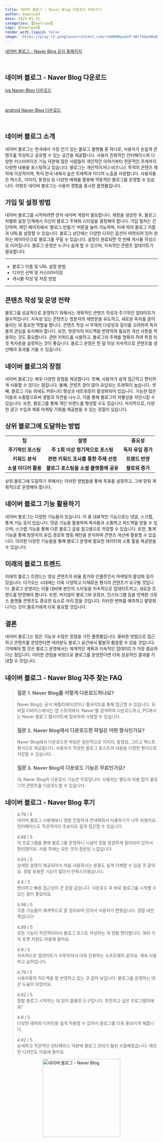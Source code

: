 ```yaml
---
title: 네이버 블로그 - Naver Blog 다운로드 바로가기
author: Download
date: 2025-01-31
categories: [Download]
tags: [Download]
render_with_liquid: false
image: 'https://play-lh.googleusercontent.com/rdmNKWDpwdzP-UBlrKQqVWwOm0vnvXg8lOD4vRQJQm8AR2lK2BBAGbrPzlDfI9lWyQ=s256-rw'
---
```

<p><a class='click-button' title='네이버 블로그 - Naver Blog' href='https://blog.naver.com/' rel='nofollow'>네이버 블로그 - Naver Blog 공식 홈페이지</a></p><br>
<h2 id='네이버 블로그 - Naver Blog_다운로드'>네이버 블로그 - Naver Blog 다운로드</h2>
<p><a class="click-button ios" title="Naver-Blog 다운로드" href="https://apps.apple.com/us/app/%EB%84%A4%EC%9D%B4%EB%B2%84-%EB%B8%94%EB%A1%9C%EA%B7%B8-naver-blog/id328813873" rel="nofollow">ios Naver-Blog 다운로드</a></p><br>
<p><a class="click-button android" title="Naver-Blog 다운로드" href="https://play.google.comhttps://play.google.com/store/apps/details?id=com.nhn.android.blog" rel="nofollow">android Naver-Blog 다운로드</a></p><br>


<h2 id='네이버 블로그 소개'>네이버 블로그 소개</h2>

<p>네이버 블로그는 한국에서 가장 인기 있는 블로그 플랫폼 중 하나로, 사용자가 손쉽게 콘텐츠를 작성하고 공유할 수 있는 공간을 제공합니다. 사용자 친화적인 인터페이스와 다양한 커스터마이즈 기능 덕분에 많은 사람들이 개인적인 이야기부터 전문적인 주제까지 다양한 내용을 포스팅하고 있습니다. 블로그는 개인적이거나 비즈니스 목적의 콘텐츠 제작에 이상적이며, 특히 한국 내에서 높은 트래픽과 미디어 노출을 자랑합니다. 사용자들은 텍스트, 이미지, 동영상 등 다양한 매체를 활용해 역동적인 블로그를 운영할 수 있습니다. 이렇듯 네이버 블로그는 사용자 경험을 중시한 플랫폼입니다.</p>

<h2 id='가입 및 설정 방법'>가입 및 설정 방법</h2>

<p>네이버 블로그를 시작하려면 먼저 네이버 계정이 필요합니다. 계정을 생성한 후, 블로그 차별화 설정 단계에서 자신의 블로그 주제와 스타일을 결정해야 합니다. 가입 절차는 간단하며, 메인 페이지에서 ‘블로그 만들기’ 버튼을 눌러 가능하며, 이에 따라 블로그 이름과 URL을 설정할 수 있습니다. 블로그 상단에는 다양한 디자인 옵션이 마련되어 있어 원하는 레이아웃으로 블로그를 꾸밀 수 있습니다. 설정이 완료되면 첫 번째 게시물 작성으로 이어집니다. 블로그 운영은 누구나 쉽게 할 수 있으며, 지속적인 콘텐츠 업데이트가 필요합니다.</p>

<hr />

<ul>
    <li>블로그 이름 및 URL 설정 방법</li>
    <li>디자인 선택 및 커스터마이징</li>
    <li>게시물 작성 및 저장 방법</li>
</ul>

<hr />

<h2 id='콘텐츠 작성 및 운영 전략'>콘텐츠 작성 및 운영 전략</h2>

<p>블로그를 성공적으로 운영하기 위해서는 계획적인 콘텐츠 작성과 주기적인 업데이트가 필수적입니다. 지속성 있는 콘텐츠는 방문자의 재방문을 유도하고, 새로운 독자를 끌어들이는 데 중요한 역할을 합니다. 콘텐츠 작성 시 주제의 다양성과 깊이를 고려하여 독자들의 관심을 유지해야 합니다. 또한, 방문자의 피드백을 반영하여 필요한 개선 사항을 적용하는 것도 중요합니다. 관련 키워드를 사용하고, 블로그의 주제를 명확히 하여 특정 타겟 독자층을 설정하는 것이 좋습니다. 블로그 운영은 한 달 이상 지속적으로 콘텐츠를 생산해야 효과를 거둘 수 있습니다.</p>

<h2 id='네이버 블로그의 장점'>네이버 블로그의 장점</h2>

<p>네이버 블로그는 매우 다양한 장점을 제공합니다. 첫째, 사용자가 쉽게 접근하고 편리하게 사용할 수 있다는 점입니다. 둘째, 콘텐츠 양이 많아 유입되는 트래픽이 높습니다. 셋째, 블로그 기능 외에도 커뮤니티 형성과 네트워킹이 활성화되어 있습니다. 가능한 많은 이들과 소통함으로써 경험과 의견을 나누고, 이를 통해 블로그의 차별성을 각인시킬 수 있습니다. 또한, 블로그를 통해 개인 브랜드를 형성할 수도 있습니다. 마지막으로, 다양한 광고 수입과 제휴 마케팅 기회를 제공받을 수 있는 장점이 있습니다.</p>

<h2 id='상위 블로그에 도달하는 방법'>상위 블로그에 도달하는 방법</h2>

<table>
    <tr>
        <td style="text-align: center; height: 17px;"><b>팁</b></td>
        <td style="text-align: center; height: 17px;"><b>설명</b></td>
        <td style="text-align: center; height: 17px;"><b>중요성</b></td>
    </tr>
    <tr>
        <td style="text-align: center; height: 17px;"><b>주기적인 포스팅</b></td>
        <td style="text-align: center; height: 17px;"><b>주 1회 이상 정기적으로 포스팅</b></td>
        <td style="text-align: center; height: 17px;"><b>독자 유입 증가</b></td>
    </tr>
    <tr>
        <td style="text-align: center; height: 17px;"><b>키워드 분석</b></td>
        <td style="text-align: center; height: 17px;"><b>관련 키워드 조사를 통한 주제 선정</b></td>
        <td style="text-align: center; height: 17px;"><b>트렌드 반영</b></td>
    </tr>
    <tr>
        <td style="text-align: center; height: 17px;"><b>소셜 미디어 활용</b></td>
        <td style="text-align: center; height: 17px;"><b>블로그 포스팅을 소셜 플랫폼에 공유</b></td>
        <td style="text-align: center; height: 17px;"><b>팔로워 증가</b></td>
    </tr>
</table>

<p>상위 블로그에 도달하기 위해서는 이러한 방법들을 통해 목표를 설정하고, 그에 맞춰 계획적으로 운영해야 합니다.</p>

<h2 id='네이버 블로그 기능 활용하기'>네이버 블로그 기능 활용하기</h2>

<p>네이버 블로그는 다양한 기능들이 있습니다. 이 중 대표적인 기능으로는 댓글, 스크랩, 통계 기능 등이 있습니다. 댓글 기능을 활용하여 독자들과 소통하고 피드백을 받을 수 있으며, 스크랩 기능을 통해 다른 블로그 글을 참고용으로 저장할 수 있습니다. 또한, 통계 기능을 통해 방문자의 유입 경로와 행동 패턴을 분석하여 콘텐츠 개선에 활용할 수 있습니다. 이러한 다양한 기능들을 통해 블로그 운영에 필요한 데이터와 소통 툴을 제공받을 수 있습니다.</p>

<h2 id='미래의 블로그 트렌드'>미래의 블로그 트렌드</h2>

<p>미래의 블로그 트렌드는 영상 콘텐츠의 비율 증가와 인플루언서 마케팅의 활성화 등이 있습니다. 다가오는 시대에는 더욱 다양하고 다채로운 형식의 콘텐츠가 요구될 것입니다. 블로그 운영자는 이를 대비해 본인의 스타일을 지속적으로 업데이트하고, 새로운 트렌드를 반영해야 합니다. 또한, 머지않아 블로그와 유튜브, 인스타그램 등을 연계한 크로스 플랫폼 콘텐츠도 중요한 요소로 자리 잡을 것입니다. 이러한 변화를 예측하고 발맞춰 나가는 것이 블로거에게 더욱 중요할 것입니다.</p>

<h2 id='결론'>결론</h2>

<p>네이버 블로그는 많은 기능과 수많은 장점을 가진 플랫폼입니다. 올바른 방법으로 접근하고 콘텐츠를 운영한다면 여러분도 블로그 공간에서 활발히 활동할 수 있을 것입니다. 기억해야 할 것은 블로그 운영에서는 체계적인 계획과 지속적인 업데이트가 가장 중요하다는 점입니다. 이러한 관점을 바탕으로 블로그를 운영한다면 더욱 성공적인 결과를 기대할 수 것입니다.</p>


<h2 id='네이버 블로그 - Naver Blog_자주_찾는_FAQ'>네이버 블로그 - Naver Blog 자주 찾는 FAQ</h2>
<div itemscope="" itemtype="https://schema.org/FAQPage"> 
    <blockquote> 
        <div itemscope="" itemprop="mainEntity" itemtype="https://schema.org/Question"> 
            <h3 itemprop="name">질문 1. Naver Blog를 어떻게 다운로드하나요?</h3> 
            <div itemscope="" itemprop="acceptedAnswer" itemtype="https://schema.org/Answer"> 
                <span itemprop="text"> 
                    <p>Naver Blog는 공식 애플리케이션이나 웹사이트를 통해 접근할 수 있습니다. 모바일 디바이스에서는 앱 스토어에서 'Naver'를 검색하여 다운로드하고, PC에서는 Naver 블로그 웹사이트에 접속하여 사용할 수 있습니다.</p> 
                </span> 
            </div> 
        </div> 
        <div itemscope="" itemprop="mainEntity" itemtype="https://schema.org/Question"> 
            <h3 itemprop="name">질문 2. Naver Blog에서 다운로드한 파일은 어떤 형식인가요?</h3> 
            <div itemscope="" itemprop="acceptedAnswer" itemtype="https://schema.org/Answer"> 
                <span itemprop="text"> 
                    <p>Naver Blog에서 다운로드한 파일은 일반적으로 이미지, 동영상, 그리고 텍스트 형식으로 제공됩니다. 사용자가 작성한 블로그 포스트의 내용을 다양한 형식으로 저장할 수 있습니다.</p> 
                </span> 
            </div> 
        </div> 
        <div itemscope="" itemprop="mainEntity" itemtype="https://schema.org/Question"> 
            <h3 itemprop="name">질문 3. Naver Blog의 다운로드 기능은 무료인가요?</h3> 
            <div itemscope="" itemprop="acceptedAnswer" itemtype="https://schema.org/Answer"> 
                <span itemprop="text"> 
                    <p>네, Naver Blog의 다운로드 기능은 무료입니다. 사용자는 별도의 비용 없이 블로그의 콘텐츠를 다운로드할 수 있습니다.</p> 
                </span> 
            </div> 
        </div> 
    </blockquote> 
</div>
<h2 id='네이버 블로그 - Naver Blog_후기'>네이버 블로그 - Naver Blog 후기</h2>
<div itemscope itemtype="https://schema.org/Product">
  <blockquote>
  <div itemprop="review" itemscope itemtype="https://schema.org/Review">
      <div itemprop="reviewRating" itemscope itemtype="https://schema.org/Rating"> <span itemprop="ratingValue">4.79</span> / <span itemprop="bestRating">5</span> </div>
      <span itemprop="reviewBody">네이버 블로그 사용해보니 정말 친절하게 안내해줘서 사용하기가 너무 쉬웠어요. 인터페이스도 직관적이라 초보자도 쉽게 접근할 수 있습니다.</span>
  </div>
  <br>
  <div itemprop="review" itemscope itemtype="https://schema.org/Review">
      <div itemprop="reviewRating" itemscope itemtype="https://schema.org/Rating"> <span itemprop="ratingValue">4.88</span> / <span itemprop="bestRating">5</span> </div>
      <span itemprop="reviewBody">이 프로그램을 통해 블로그를 운영하니 시설이 정말 깔끔하게 정리되어 있어서 편리했어요. 사용 후에는 모든 것이 정돈된 느낌입니다.</span>
  </div>
  <br>
  <div itemprop="review" itemscope itemtype="https://schema.org/Review">
      <div itemprop="reviewRating" itemscope itemtype="https://schema.org/Rating"> <span itemprop="ratingValue">4.93</span> / <span itemprop="bestRating">5</span> </div>
      <span itemprop="reviewBody">상세한 설명이 제공되어서 처음 사용하시는 분들도 쉽게 이해할 수 있을 것 같아요. 정말 유용한 기능이 많아서 만족스러웠습니다.</span>
  </div>
  <br>
  <div itemprop="review" itemscope itemtype="https://schema.org/Review">
      <div itemprop="reviewRating" itemscope itemtype="https://schema.org/Rating"> <span itemprop="ratingValue">4.9</span> / <span itemprop="bestRating">5</span> </div>
      <span itemprop="reviewBody">편리하고 빠른 접근성이 큰 장점 같습니다. 다운로드 후 바로 블로그를 시작할 수 있는 점이 좋았어요.</span>
  </div>
  <br>
  <div itemprop="review" itemscope itemtype="https://schema.org/Review">
      <div itemprop="reviewRating" itemscope itemtype="https://schema.org/Rating"> <span itemprop="ratingValue">4.96</span> / <span itemprop="bestRating">5</span> </div>
      <span itemprop="reviewBody">각종 기능들이 체계적으로 잘 정리되어 있어서 사용하기 편했습니다. 정말 대만족입니다!</span>
  </div>
  <br>
  <div itemprop="review" itemscope itemtype="https://schema.org/Review">
      <div itemprop="reviewRating" itemscope itemtype="https://schema.org/Rating"> <span itemprop="ratingValue">4.99</span> / <span itemprop="bestRating">5</span> </div>
      <span itemprop="reviewBody">모든 기능이 직관적이라서 블로그 포스트 작성하는 게 정말 편리합니다. 여러 가지 포맷 지원도 마음에 들어요.</span>
  </div>
  <br>
  <div itemprop="review" itemscope itemtype="https://schema.org/Review">
      <div itemprop="reviewRating" itemscope itemtype="https://schema.org/Rating"> <span itemprop="ratingValue">4.9</span> / <span itemprop="bestRating">5</span> </div>
      <span itemprop="reviewBody">지속적으로 업데이트가 이루어져서 더욱 진화하는 소프트웨어 같아요. 계속 사용하고 싶어집니다.</span>
  </div>
  <br>
  <div itemprop="review" itemscope itemtype="https://schema.org/Review">
      <div itemprop="reviewRating" itemscope itemtype="https://schema.org/Rating"> <span itemprop="ratingValue">4.79</span> / <span itemprop="bestRating">5</span> </div>
      <span itemprop="reviewBody">사용자들의 피드백을 잘 반영하고 있는 것 같아 보입니다. 블로그를 운영하는 데 큰 도움이 되었어요.</span>
  </div>
  <br>
  <div itemprop="review" itemscope itemtype="https://schema.org/Review">
      <div itemprop="reviewRating" itemscope itemtype="https://schema.org/Rating"> <span itemprop="ratingValue">4.92</span> / <span itemprop="bestRating">5</span> </div>
      <span itemprop="reviewBody">정말 블로그 시작하는 데 있어 훌륭한 도구입니다. 추천하고 싶은 프로그램이에요!</span>
  </div>
  <br>
  <div itemprop="review" itemscope itemtype="https://schema.org/Review">
      <div itemprop="reviewRating" itemscope itemtype="https://schema.org/Rating"> <span itemprop="ratingValue">4.9</span> / <span itemprop="bestRating">5</span> </div>
      <span itemprop="reviewBody">다양한 테마와 디자인을 쉽게 적용할 수 있어서 블로그를 더욱 돋보이게 해줍니다.</span>
  </div>
  <br>
  <div itemprop="review" itemscope itemtype="https://schema.org/Review">
      <div itemprop="reviewRating" itemscope itemtype="https://schema.org/Rating"> <span itemprop="ratingValue">4.92</span> / <span itemprop="bestRating">5</span> </div>
      <span itemprop="reviewBody">상세하고 직관적인 인터페이스 덕분에 블로그 관리가 훨씬 수월해졌습니다. 깨끗한 디자인도 마음에 들어요.</span>
  </div>
  </blockquote>
</div>
<figure class="image" style="display: flex; justify-content: center; align-items: center; margin: 0;"><img src="https://play-lh.googleusercontent.com/rdmNKWDpwdzP-UBlrKQqVWwOm0vnvXg8lOD4vRQJQm8AR2lK2BBAGbrPzlDfI9lWyQ=s256-rw" alt="네이버 블로그 - Naver Blog" width="256" height="256" style="max-width: 100%; height: auto;"></figure>